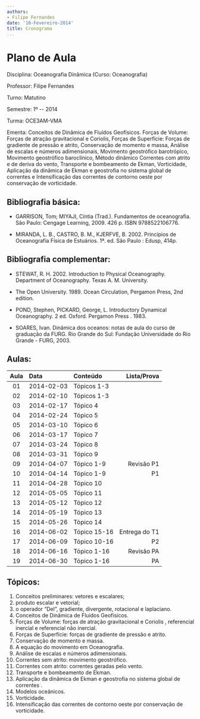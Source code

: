 ```yaml
---
authors:
- Filipe Fernandes
date: '10-Fevereiro-2014'
title: Cronograma
...
```


<!-- pandoc --latex-engine=xelatex --mathjax --smart --normalize \
            --standalone --highlight-style=pygments --webtex --from markdown \
            cronograma.md --to latex --output cronograma.pdf -->

Plano de Aula
=============

Disciplina: Oceanografia Dinâmica (Curso: Oceanografia)

Professor: Filipe Fernandes

Turno: Matutino

Semestre: 1º -- 2014

Turma: OCE3AM-VMA

Ementa:
Conceitos de Dinâmica de Fluídos Geofísicos.  Forças de Volume: Forças de
atração gravitacional e Coriolis, Forças de Superfície: Forças de gradiente de
pressão e atrito, Conservação de momento e massa, Análise de escalas e números
adimensionais, Movimento geostrófico barotrópico, Movimento geostrófico
baroclínico, Método dinâmico Correntes com atrito e de deriva do vento,
Transporte e bombeamento de Ekman, Vorticidade, Aplicação da dinâmica de Ekman
e geostrofia no sistema global de correntes e Intensificação das correntes de
contorno oeste por conservação de vorticidade.


Bibliografia básica:
--------------------
* GARRISON, Tom; MIYAJI, Cíntia (Trad.). Fundamentos de oceanografia. São Paulo: Cengage Learning, 2009. 426 p. ISBN 9788522106776.

* MIRANDA, L. B., CASTRO, B. M., KJERFVE, B. 2002. Princípios de Oceanografia Física de Estuários. 1ª. ed. São Paulo : Edusp, 414p.

Bibliografia complementar:
--------------------------
* STEWAT, R. H. 2002. Introduction to Physical Oceanography. Department of Oceanography. Texas A. M. University.

* The Open University. 1989. Ocean Circulation, Pergamon Press, 2nd edition.

* POND, Stephen, PICKARD, George, L. Introductory Dynamical Oceanography. 2 ed. Oxford. Pergamon Press . 1983.

* SOARES, Ivan. Dinâmica dos oceanos: notas de aula do curso de graduação da FURG.  Rio Grande do Sul: Fundação Universidade do Rio Grande - FURG, 2003.

Aulas:
------
| Aula | Data          | Conteúdo       | Lista/Prova   |
|:----:|:--------------|:---------------| -------------:|
| 01   | 2014-02-03    | Tópicos 1-3    |               |
| 02   | 2014-02-10    | Tópicos 1-3    |               |
| 03   | 2014-02-17    | Tópico 4       |               |
| 04   | 2014-02-24    | Tópico 5       |               |
| 05   | 2014-03-10    | Tópico 6       |               |
| 06   | 2014-03-17    | Tópico 7       |               |
| 07   | 2014-03-24    | Tópico 8       |               |
| 08   | 2014-03-31    | Tópico 9       |               |
| 09   | 2014-04-07    | Tópico 1-9     | Revisão P1    |
| 10   | 2014-04-14    | Tópico 1-9     | P1            |
| 11   | 2014-04-28    | Tópico 10      |               |
| 12   | 2014-05-05    | Tópico 11      |               |
| 13   | 2014-05-12    | Tópico 12      |               |
| 14   | 2014-05-19    | Tópico 13      |               |
| 15   | 2014-05-26    | Tópico 14      |               |
| 16   | 2014-06-02    | Tópico 15-16   | Entrega do T1 |
| 17   | 2014-06-09    | Tópico 10-16   | P2            |
| 18   | 2014-06-16    | Tópico 1-16    | Revisão PA    |
| 19   | 2014-06-30    | Tópico 1-16    | PA            |

Tópicos:
--------
1.  Conceitos preliminares: vetores e escalares;
2.  produto escalar e vetorial;
3.  o operador “Del”, gradiente, divergente, rotacional e laplaciano.
4.  Conceitos de Dinâmica de Fluidos Geofísicos.
5.  Forças de Volume: forças de atração gravitacional e Coriolis , referencial inercial e referencial não inercial.
6.  Forças de Superfície: forças de gradiente de pressão e atrito.
7.  Conservação de momento e massa.
8.  A equação do movimento em Oceanografia.
9.  Análise de escalas e números adimensionais.
10. Correntes sem atrito: movimento geostrófico.
11. Correntes com atrito: correntes geradas pelo vento.
12. Transporte e bombeamento de Ekman.
13. Aplicação da dinâmica de Ekman e geostrofia no sistema global de correntes .
14. Modelos oceânicos.
15. Vorticidade.
16. Intensificação das correntes de contorno oeste por conservação de vorticidade.
